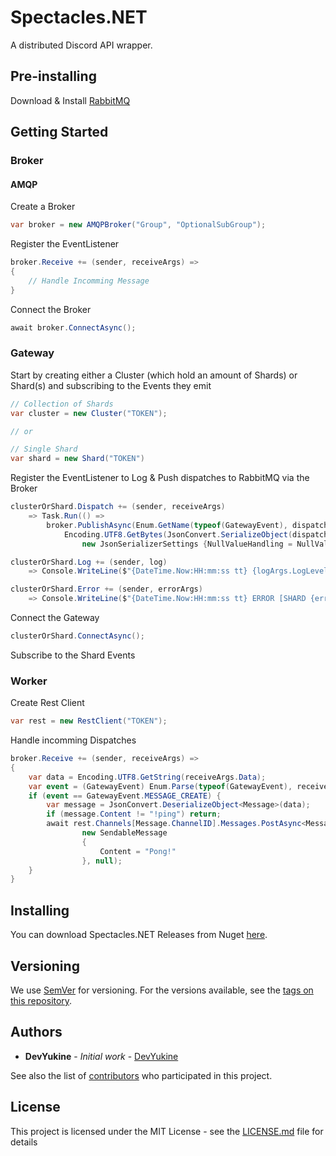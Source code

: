 # Spectacles.NET

A distributed Discord API wrapper.

## Pre-installing
Download & Install [RabbitMQ](https://www.rabbitmq.com/download.html)

## Getting Started

### Broker

#### AMQP
Create a Broker
```csharp
var broker = new AMQPBroker("Group", "OptionalSubGroup");
```

Register the EventListener
```csharp
broker.Receive += (sender, receiveArgs) => 
{
	// Handle Incomming Message
}
```

Connect the Broker
```csharp
await broker.ConnectAsync();
```
### Gateway

Start by creating either a Cluster (which hold an amount of Shards) or Shard(s) and subscribing to the Events they emit
```csharp
// Collection of Shards
var cluster = new Cluster("TOKEN");

// or

// Single Shard
var shard = new Shard("TOKEN")
```

Register the EventListener to Log & Push dispatches to RabbitMQ via the Broker
```csharp
clusterOrShard.Dispatch += (sender, receiveArgs) 
	=> Task.Run(() =>
		broker.PublishAsync(Enum.GetName(typeof(GatewayEvent), dispatchArgs.Event),
			Encoding.UTF8.GetBytes(JsonConvert.SerializeObject(dispatchArgs.Data, Formatting.None,
				new JsonSerializerSettings {NullValueHandling = NullValueHandling.Ignore}))));

clusterOrShard.Log += (sender, log) 
	=> Console.WriteLine($"{DateTime.Now:HH:mm:ss tt} {logArgs.LogLevel} [{logArgs.Sender}] {logArgs.Message}");

clusterOrShard.Error += (sender, errorArgs) 
	=> Console.WriteLine($"{DateTime.Now:HH:mm:ss tt} ERROR [SHARD {errorArgs.ShardID}] {errorArgs.Exception}");
```

Connect the Gateway
```csharp
clusterOrShard.ConnectAsync();
```

Subscribe to the Shard Events

### Worker

Create Rest Client
```csharp
var rest = new RestClient("TOKEN");
```

Handle incomming Dispatches
```csharp
broker.Receive += (sender, receiveArgs) => 
{
	var data = Encoding.UTF8.GetString(receiveArgs.Data);
	var event = (GatewayEvent) Enum.Parse(typeof(GatewayEvent), receiveArgs.Event);
	if (event == GatewayEvent.MESSAGE_CREATE) {
		var message = JsonConvert.DeserializeObject<Message>(data);
		if (message.Content != "!ping") return;
		await rest.Channels[Message.ChannelID].Messages.PostAsync<Message>(
				new SendableMessage
				{
					Content = "Pong!"
				}, null);
	}
}
```

## Installing
You can download Spectacles.NET Releases from Nuget [here](https://www.nuget.org/packages?q=Spectacles.Net).

## Versioning

We use [SemVer](http://semver.org/) for versioning. For the versions available, see the [tags on this repository](https://github.com/spec-tacles/Spectacles.NET/tags). 

## Authors

* **DevYukine** - *Initial work* - [DevYukine](https://github.com/Dev-Yukine)

See also the list of [contributors](https://github.com/spec-tacles/Spectacles.NET/contributors) who participated in this project.

## License

This project is licensed under the MIT License - see the [LICENSE.md](https://github.com/spec-tacles/Spectacles.NET/blob/master/LICENSE) file for details